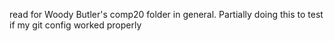 read for Woody Butler's comp20 folder in general. Partially doing this to test if my git config worked properly